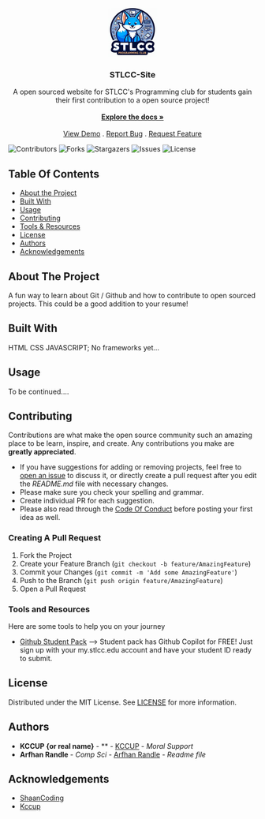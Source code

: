 <br/>
<p align="center">
  <a href="https://github.com/kccup/CC-Site">
    <img src="images/logo.png" alt="Logo" width="100" height="100">
  </a>

  <h3 align="center">STLCC-Site</h3>

  <p align="center">
    A open sourced website for STLCC's Programming club for students gain their first contribution to a open source project!
    <br/>
    <br/>
    <a href="https://github.com/kccup/CC-Site"><strong>Explore the docs »</strong></a>
    <br/>
    <br/>
    <a href="pclub.pages.dev">View Demo</a>
    .
    <a href="https://github.com/kccup/CC-Site/issues">Report Bug</a>
    .
    <a href="https://github.com/kccup/CC-Site/issues">Request Feature</a>
  </p>
</p>

![Contributors](https://img.shields.io/github/contributors/kccup/CC-Site?color=dark-green) ![Forks](https://img.shields.io/github/forks/kccup/CC-Site?style=social) ![Stargazers](https://img.shields.io/github/stars/kccup/CC-Site?style=social) ![Issues](https://img.shields.io/github/issues/kccup/CC-Site) ![License](https://img.shields.io/github/license/kccup/CC-Site) 

## Table Of Contents

* [About the Project](#about-the-project)
* [Built With](#built-with)
* [Usage](#usage)
* [Contributing](#contributing)
* [Tools & Resources](#tools-and-resources)
* [License](#license)
* [Authors](#authors)
* [Acknowledgements](#acknowledgements)

## About The Project

A fun way to learn about Git / Github and how to contribute to open sourced projects. This could be a good addition to your resume!

## Built With

HTML CSS JAVASCRIPT; No frameworks yet...

## Usage

To be continued....

## Contributing

Contributions are what make the open source community such an amazing place to be learn, inspire, and create. Any contributions you make are **greatly appreciated**.
* If you have suggestions for adding or removing projects, feel free to [open an issue](https://github.com/kccup/CC-Site/issues/new) to discuss it, or directly create a pull request after you edit the *README.md* file with necessary changes.
* Please make sure you check your spelling and grammar.
* Create individual PR for each suggestion.
* Please also read through the [Code Of Conduct](https://github.com/kccup/CC-Site/blob/main/CODE_OF_CONDUCT.md) before posting your first idea as well.

### Creating A Pull Request

1. Fork the Project
2. Create your Feature Branch (`git checkout -b feature/AmazingFeature`)
3. Commit your Changes (`git commit -m 'Add some AmazingFeature'`)
4. Push to the Branch (`git push origin feature/AmazingFeature`)
5. Open a Pull Request

### Tools and Resources
Here are some tools to help you on your journey

* [Github Student Pack](https://education.github.com/pack) --> Student pack has Github Copilot for FREE! Just sign up with your my.stlcc.edu account and have your student ID ready to submit.

## License

Distributed under the MIT License. See [LICENSE](https://github.com/kccup/CC-Site/blob/main/LICENSE) for more information.

## Authors

* **KCCUP {or real name}** - ** - [KCCUP](https://github.com/kccup/) - *Moral Support*
* **Arfhan Randle** - *Comp Sci* - [Arfhan Randle](https://github.com/arfhan) - *Readme file*

## Acknowledgements

* [ShaanCoding](https://github.com/ShaanCoding/)
* [Kccup](https://github.com/kccup)
